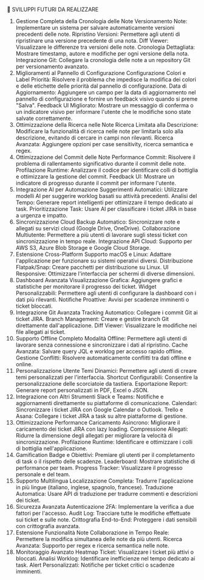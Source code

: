 🎯 SVILUPPI FUTURI DA REALIZZARE
1. Gestione Completa della Cronologia delle Note
Versionamento Note: Implementare un sistema per salvare automaticamente versioni precedenti delle note.
Ripristino Versioni: Permettere agli utenti di ripristinare una versione precedente di una nota.
Diff Viewer: Visualizzare le differenze tra versioni delle note.
Cronologia Dettagliata: Mostrare timestamp, autore e modifiche per ogni versione della nota.
Integrazione Git: Collegare la cronologia delle note a un repository Git per versionamento avanzato.
2. Miglioramenti al Pannello di Configurazione
Configurazione Colori e Label Priorità: Risolvere il problema che impedisce la modifica dei colori e delle etichette delle priorità dal pannello di configurazione.
Data di Aggiornamento: Aggiungere un campo per la data di aggiornamento nel pannello di configurazione e fornire un feedback visivo quando si preme "Salva".
Feedback UI Migliorato: Mostrare un messaggio di conferma o un indicatore visivo per informare l'utente che le modifiche sono state salvate correttamente.
3. Ottimizzazione della Ricerca nelle Note
Ricerca Limitata alla Descrizione: Modificare la funzionalità di ricerca nelle note per limitarla solo alla descrizione, evitando di cercare in campi non rilevanti.
Ricerca Avanzata: Aggiungere opzioni per case sensitivity, ricerca semantica e regex.
4. Ottimizzazione del Commit delle Note
Performance Commit: Risolvere il problema di rallentamento significativo durante il commit delle note.
Profilazione Runtime: Analizzare il codice per identificare colli di bottiglia e ottimizzare la gestione del commit.
Feedback UI: Mostrare un indicatore di progresso durante il commit per informare l'utente.
5. Integrazione AI per Automazione
Suggerimenti Automatici: Utilizzare modelli AI per suggerire worklog basati su attività precedenti.
Analisi del Tempo: Generare report intelligenti per ottimizzare il tempo dedicato ai task.
Prioritizzazione Task: Usare AI per classificare i ticket JIRA in base a urgenza e impatto.
6. Sincronizzazione Cloud
Backup Automatico: Sincronizzare note e allegati su servizi cloud (Google Drive, OneDrive).
Collaborazione Multiutente: Permettere a più utenti di lavorare sugli stessi ticket con sincronizzazione in tempo reale.
Integrazione API Cloud: Supporto per AWS S3, Azure Blob Storage e Google Cloud Storage.
7. Estensione Cross-Platform
Supporto macOS e Linux: Adattare l'applicazione per funzionare su sistemi operativi diversi.
Distribuzione Flatpak/Snap: Creare pacchetti per distribuzione su Linux.
UI Responsive: Ottimizzare l'interfaccia per schermi di diverse dimensioni.
8. Dashboard Avanzata
Visualizzazione Grafica: Aggiungere grafici e statistiche per monitorare il progresso dei ticket.
Widget Personalizzabili: Permettere agli utenti di configurare la dashboard con i dati più rilevanti.
Notifiche Proattive: Avvisi per scadenze imminenti o ticket bloccati.
9. Integrazione Git Avanzata
Tracking Automatico: Collegare i commit Git ai ticket JIRA.
Branch Management: Creare e gestire branch Git direttamente dall'applicazione.
Diff Viewer: Visualizzare le modifiche nei file allegati ai ticket.
10. Supporto Offline Completo
Modalità Offline: Permettere agli utenti di lavorare senza connessione e sincronizzare i dati al ripristino.
Cache Avanzata: Salvare query JQL e worklog per accesso rapido offline.
Gestione Conflitti: Risolvere automaticamente conflitti tra dati offline e online.
11. Personalizzazione Utente
Temi Dinamici: Permettere agli utenti di creare temi personalizzati per l'interfaccia.
Shortcut Configurabili: Consentire la personalizzazione delle scorciatoie da tastiera.
Esportazione Report: Generare report personalizzati in PDF, Excel o JSON.
12. Integrazione con Altri Strumenti
Slack e Teams: Notifiche e aggiornamenti direttamente su piattaforme di comunicazione.
Calendari: Sincronizzare i ticket JIRA con Google Calendar o Outlook.
Trello e Asana: Collegare i ticket JIRA a task su altre piattaforme di gestione.
13. Ottimizzazione Performance
Caricamento Asincrono: Migliorare il caricamento dei ticket JIRA con lazy loading.
Compressione Allegati: Ridurre la dimensione degli allegati per migliorare la velocità di sincronizzazione.
Profilazione Runtime: Identificare e ottimizzare i colli di bottiglia nell'applicazione.
14. Gamification
Badge e Obiettivi: Premiare gli utenti per il completamento di task o il rispetto delle scadenze.
Leaderboard: Mostrare statistiche di performance per team.
Progress Tracker: Visualizzare il progresso personale e del team.
15. Supporto Multilingua
Localizzazione Completa: Tradurre l'applicazione in più lingue (italiano, inglese, spagnolo, francese).
Traduzione Automatica: Usare API di traduzione per tradurre commenti e descrizioni dei ticket.
16. Sicurezza Avanzata
Autenticazione 2FA: Implementare la verifica a due fattori per l'accesso.
Audit Log: Tracciare tutte le modifiche effettuate sui ticket e sulle note.
Crittografia End-to-End: Proteggere i dati sensibili con crittografia avanzata.
17. Estensione Funzionalità Note
Collaborazione in Tempo Reale: Permettere la modifica simultanea delle note da più utenti.
Ricerca Avanzata: Supporto per regex e ricerca semantica nelle note.
18. Monitoraggio Avanzato
Heatmap Ticket: Visualizzare i ticket più attivi o bloccati.
Analisi Worklog: Identificare inefficienze nel tempo dedicato ai task.
Alert Personalizzati: Notifiche per ticket critici o scadenze imminenti.